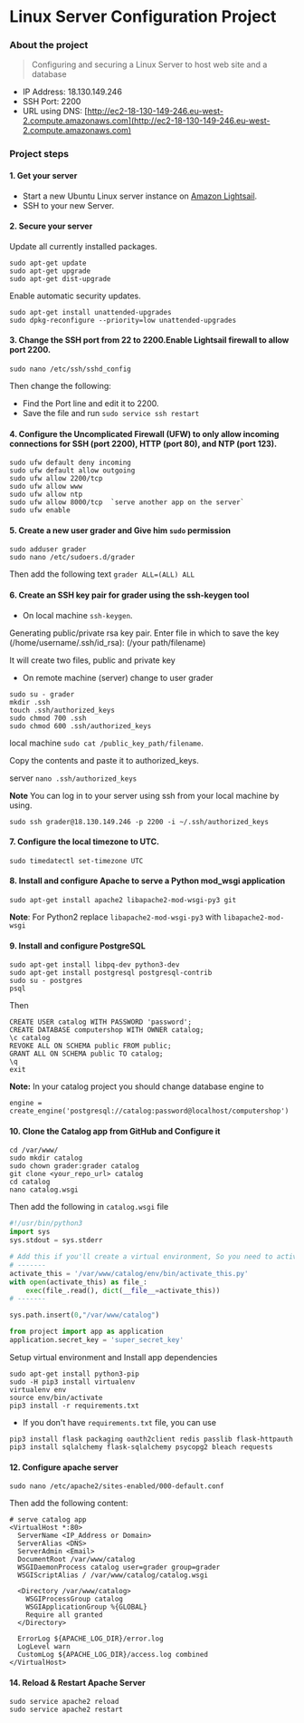 # Linux Server Configuration Project

### About the project
> Configuring and securing a Linux Server to host web site and a database


* IP Address: 18.130.149.246
* SSH Port: 2200
* URL using DNS: [http://ec2-18-130-149-246.eu-west-2.compute.amazonaws.com](http://ec2-18-130-149-246.eu-west-2.compute.amazonaws.com)


### Project steps
#### 1. Get your server


* Start a new Ubuntu Linux server instance on [Amazon Lightsail](https://aws.amazon.com/).
* SSH to your new Server.

#### 2. Secure your server
 Update all currently installed packages.
```
sudo apt-get update
sudo apt-get upgrade
sudo apt-get dist-upgrade
```
Enable automatic security updates.
```
sudo apt-get install unattended-upgrades
sudo dpkg-reconfigure --priority=low unattended-upgrades
```
#### 3. Change the SSH port from 22 to 2200.Enable Lightsail firewall to allow port 2200.
```
sudo nano /etc/ssh/sshd_config
```
Then change the following:
* Find the Port line and edit it to 2200.
* Save the file and run `sudo service ssh restart`

#### 4. Configure the Uncomplicated Firewall (UFW) to only allow incoming connections for SSH (port 2200), HTTP (port 80), and NTP (port 123).
```
sudo ufw default deny incoming
sudo ufw default allow outgoing
sudo ufw allow 2200/tcp
sudo ufw allow www
sudo ufw allow ntp
sudo ufw allow 8000/tcp  `serve another app on the server`
sudo ufw enable
```
#### 5. Create a new user grader and Give him `sudo` permission
```
sudo adduser grader
sudo nano /etc/sudoers.d/grader
```
Then add the following text `grader ALL=(ALL) ALL`

#### 6. Create an SSH key pair for grader using the ssh-keygen tool
* On local machine
`ssh-keygen`.

Generating public/private rsa key pair.
Enter file in which to save the key (/home/username/.ssh/id_rsa): (/your path/filename)

It will create two files, public and private key
* On remote machine (server) change to user grader
```
sudo su - grader
mkdir .ssh
touch .ssh/authorized_keys
sudo chmod 700 .ssh
sudo chmod 600 .ssh/authorized_keys

```
local machine
```sudo cat /public_key_path/filename```.

Copy the contents and  paste it to authorized_keys.

server ```nano .ssh/authorized_keys```

**Note** You can log in to your server using ssh from your local machine by using.

```
sudo ssh grader@18.130.149.246 -p 2200 -i ~/.ssh/authorized_keys
```
#### 7. Configure the local timezone to UTC.
```
sudo timedatectl set-timezone UTC
```



#### 8. Install and configure Apache to serve a Python mod_wsgi application
```
sudo apt-get install apache2 libapache2-mod-wsgi-py3 git
```
**Note**: For Python2 replace `libapache2-mod-wsgi-py3` with `libapache2-mod-wsgi`

#### 9. Install and configure PostgreSQL
```
sudo apt-get install libpq-dev python3-dev
sudo apt-get install postgresql postgresql-contrib
sudo su - postgres
psql
```
Then
```
CREATE USER catalog WITH PASSWORD 'password';
CREATE DATABASE computershop WITH OWNER catalog;
\c catalog
REVOKE ALL ON SCHEMA public FROM public;
GRANT ALL ON SCHEMA public TO catalog;
\q
exit
```
**Note:** In your catalog project you should change database engine to
```
engine = create_engine('postgresql://catalog:password@localhost/computershop')
```

#### 10. Clone the Catalog app from GitHub and Configure it
```
cd /var/www/
sudo mkdir catalog
sudo chown grader:grader catalog
git clone <your_repo_url> catalog
cd catalog
nano catalog.wsgi
```
Then add the following in `catalog.wsgi` file
```python
#!/usr/bin/python3
import sys
sys.stdout = sys.stderr

# Add this if you'll create a virtual environment, So you need to activate it
# -------
activate_this = '/var/www/catalog/env/bin/activate_this.py'
with open(activate_this) as file_:
    exec(file_.read(), dict(__file__=activate_this))
# -------

sys.path.insert(0,"/var/www/catalog")

from project import app as application
application.secret_key = 'super_secret_key'
```
Setup virtual environment and Install app dependencies
```
sudo apt-get install python3-pip
sudo -H pip3 install virtualenv
virtualenv env
source env/bin/activate
pip3 install -r requirements.txt
```
- If you don't have `requirements.txt` file, you can use
```
pip3 install flask packaging oauth2client redis passlib flask-httpauth
pip3 install sqlalchemy flask-sqlalchemy psycopg2 bleach requests
```


#### 12. Configure apache server
```
sudo nano /etc/apache2/sites-enabled/000-default.conf
```
Then add the following content:
```
# serve catalog app
<VirtualHost *:80>
  ServerName <IP_Address or Domain>
  ServerAlias <DNS>
  ServerAdmin <Email>
  DocumentRoot /var/www/catalog
  WSGIDaemonProcess catalog user=grader group=grader
  WSGIScriptAlias / /var/www/catalog/catalog.wsgi

  <Directory /var/www/catalog>
    WSGIProcessGroup catalog
    WSGIApplicationGroup %{GLOBAL}
    Require all granted
  </Directory>

  ErrorLog ${APACHE_LOG_DIR}/error.log
  LogLevel warn
  CustomLog ${APACHE_LOG_DIR}/access.log combined
</VirtualHost>

```

#### 14. Reload & Restart Apache Server
```
sudo service apache2 reload
sudo service apache2 restart
```


